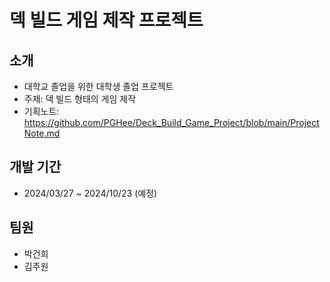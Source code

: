 # 덱 빌드 게임 제작 프로젝트 #

## 소개 ##

- 대학교 졸업을 위한 대학생 졸업 프로젝트
- 주제: 덱 빌드 형태의 게임 제작
- 기획노트: https://github.com/PGHee/Deck_Build_Game_Project/blob/main/ProjectNote.md

## 개발 기간 ##
- 2024/03/27 ~ 2024/10/23 (예정)

## 팀원 ##
- 박건희
- 김주원
  
